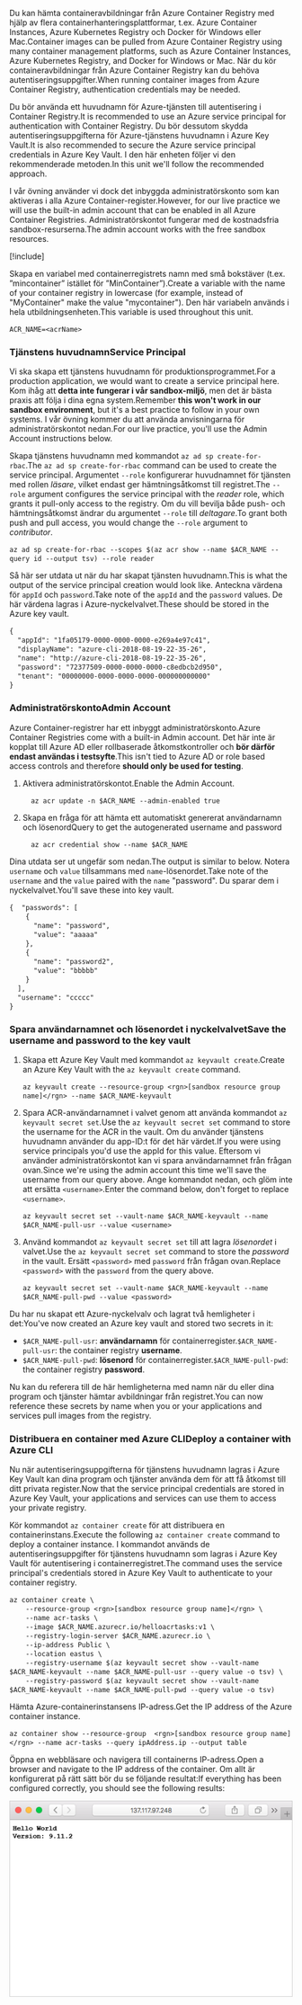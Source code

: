 <span data-ttu-id="9eda7-101">Du kan hämta containeravbildningar från Azure Container Registry med hjälp av flera containerhanteringsplattformar, t.ex. Azure Container Instances, Azure Kubernetes Registry och Docker för Windows eller Mac.</span><span class="sxs-lookup"><span data-stu-id="9eda7-101">Container images can be pulled from Azure Container Registry using many container management platforms, such as Azure Container Instances, Azure Kubernetes Registry, and Docker for Windows or Mac.</span></span> <span data-ttu-id="9eda7-102">När du kör containeravbildningar från Azure Container Registry kan du behöva autentiseringsuppgifter.</span><span class="sxs-lookup"><span data-stu-id="9eda7-102">When running container images from Azure Container Registry, authentication credentials may be needed.</span></span> 

<span data-ttu-id="9eda7-103">Du bör använda ett huvudnamn för Azure-tjänsten till autentisering i Container Registry.</span><span class="sxs-lookup"><span data-stu-id="9eda7-103">It is recommended to use an Azure service principal for authentication with Container Registry.</span></span> <span data-ttu-id="9eda7-104">Du bör dessutom skydda autentiseringsuppgifterna för Azure-tjänstens huvudnamn i Azure Key Vault.</span><span class="sxs-lookup"><span data-stu-id="9eda7-104">It is also recommended to secure the Azure service principal credentials in Azure Key Vault.</span></span> <span data-ttu-id="9eda7-105">I den här enheten följer vi den rekommenderade metoden.</span><span class="sxs-lookup"><span data-stu-id="9eda7-105">In this unit we'll follow the recommended approach.</span></span>

<span data-ttu-id="9eda7-106">I vår övning använder vi dock det inbyggda administratörskonto som kan aktiveras i alla Azure Container-register.</span><span class="sxs-lookup"><span data-stu-id="9eda7-106">However, for our live practice we will use the built-in admin account that can be enabled in all Azure Container Registries.</span></span> <span data-ttu-id="9eda7-107">Administratörskontot fungerar med de kostnadsfria sandbox-resurserna.</span><span class="sxs-lookup"><span data-stu-id="9eda7-107">The admin account works with the free sandbox resources.</span></span>

<!-- Activate the sandbox -->
[!include[](../../../includes/azure-sandbox-activate.md)]

<span data-ttu-id="9eda7-108">Skapa en variabel med containerregistrets namn med små bokstäver (t.ex. ”mincontainer” istället för ”MinContainer”).</span><span class="sxs-lookup"><span data-stu-id="9eda7-108">Create a variable with the name of your container registry in lowercase (for example, instead of "MyContainer" make the value "mycontainer").</span></span> <span data-ttu-id="9eda7-109">Den här variabeln används i hela utbildningsenheten.</span><span class="sxs-lookup"><span data-stu-id="9eda7-109">This variable is used throughout this unit.</span></span>

```azurecli
ACR_NAME=<acrName>
```

### <a name="service-principal"></a><span data-ttu-id="9eda7-110">Tjänstens huvudnamn</span><span class="sxs-lookup"><span data-stu-id="9eda7-110">Service Principal</span></span>

<span data-ttu-id="9eda7-111">Vi ska skapa ett tjänstens huvudnamn för produktionsprogrammet.</span><span class="sxs-lookup"><span data-stu-id="9eda7-111">For a production application, we would want to create a service principal here.</span></span> <span data-ttu-id="9eda7-112">Kom ihåg att **detta inte fungerar i vår sandbox-miljö**, men det är bästa praxis att följa i dina egna system.</span><span class="sxs-lookup"><span data-stu-id="9eda7-112">Remember **this won't work in our sandbox environment**, but it's a best practice to follow in your own systems.</span></span> <span data-ttu-id="9eda7-113">I vår övning kommer du att använda anvisningarna för administratörskontot nedan.</span><span class="sxs-lookup"><span data-stu-id="9eda7-113">For our live practice, you'll use the Admin Account instructions below.</span></span>

<span data-ttu-id="9eda7-114">Skapa tjänstens huvudnamn med kommandot `az ad sp create-for-rbac`.</span><span class="sxs-lookup"><span data-stu-id="9eda7-114">The `az ad sp create-for-rbac` command can be used to create the service principal.</span></span> <span data-ttu-id="9eda7-115">Argumentet `--role` konfigurerar huvudnamnet för tjänsten med rollen *läsare*, vilket endast ger hämtningsåtkomst till registret.</span><span class="sxs-lookup"><span data-stu-id="9eda7-115">The `--role` argument configures the service principal with the *reader* role, which grants it pull-only access to the registry.</span></span> <span data-ttu-id="9eda7-116">Om du vill bevilja både push- och hämtningsåtkomst ändrar du argumentet `--role` till *deltagare*.</span><span class="sxs-lookup"><span data-stu-id="9eda7-116">To grant both push and pull access, you would change the `--role` argument to *contributor*.</span></span>

```azurecli
az ad sp create-for-rbac --scopes $(az acr show --name $ACR_NAME --query id --output tsv) --role reader
```

<span data-ttu-id="9eda7-117">Så här ser utdata ut när du har skapat tjänsten huvudnamn.</span><span class="sxs-lookup"><span data-stu-id="9eda7-117">This is what the output of the service principal creation would look like.</span></span> <span data-ttu-id="9eda7-118">Anteckna värdena för `appId` och `password`.</span><span class="sxs-lookup"><span data-stu-id="9eda7-118">Take note of the `appId` and the `password` values.</span></span> <span data-ttu-id="9eda7-119">De här värdena lagras i Azure-nyckelvalvet.</span><span class="sxs-lookup"><span data-stu-id="9eda7-119">These should be stored in the Azure key vault.</span></span>

```output
{
  "appId": "1fa05179-0000-0000-0000-e269a4e97c41",
  "displayName": "azure-cli-2018-08-19-22-35-26",
  "name": "http://azure-cli-2018-08-19-22-35-26",
  "password": "72377509-0000-0000-0000-c8edbcb2d950",
  "tenant": "00000000-0000-0000-0000-000000000000"
}
```

### <a name="admin-account"></a><span data-ttu-id="9eda7-120">Administratörskonto</span><span class="sxs-lookup"><span data-stu-id="9eda7-120">Admin Account</span></span>

<span data-ttu-id="9eda7-121">Azure Container-registrer har ett inbyggt administratörskonto.</span><span class="sxs-lookup"><span data-stu-id="9eda7-121">Azure Container Registries come with a built-in Admin account.</span></span> <span data-ttu-id="9eda7-122">Det här inte är kopplat till Azure AD eller rollbaserade åtkomstkontroller och **bör därför endast användas i testsyfte**.</span><span class="sxs-lookup"><span data-stu-id="9eda7-122">This isn't tied to Azure AD or role based access controls and therefore **should only be used for testing**.</span></span> 

1. <span data-ttu-id="9eda7-123">Aktivera administratörskontot.</span><span class="sxs-lookup"><span data-stu-id="9eda7-123">Enable the Admin Account.</span></span>
    ```azurecli
      az acr update -n $ACR_NAME --admin-enabled true
    ```

2. <span data-ttu-id="9eda7-124">Skapa en fråga för att hämta ett automatiskt genererat användarnamn och lösenord</span><span class="sxs-lookup"><span data-stu-id="9eda7-124">Query to get the autogenerated username and password</span></span>

    ```azurecli
      az acr credential show --name $ACR_NAME
    ```

<span data-ttu-id="9eda7-125">Dina utdata ser ut ungefär som nedan.</span><span class="sxs-lookup"><span data-stu-id="9eda7-125">The output is similar to below.</span></span> <span data-ttu-id="9eda7-126">Notera `username` och `value` tillsammans med `name`-lösenordet.</span><span class="sxs-lookup"><span data-stu-id="9eda7-126">Take note of the `username` and the `value` paired with the `name` "password".</span></span> <span data-ttu-id="9eda7-127">Du sparar dem i nyckelvalvet.</span><span class="sxs-lookup"><span data-stu-id="9eda7-127">You'll save these into key vault.</span></span>

```output
{  "passwords": [
    {
      "name": "password",
      "value": "aaaaa"
    },
    {
      "name": "password2",
      "value": "bbbbb"
    }
  ],
  "username": "ccccc"
}
```

### <a name="save-the-username-and-password-to-the-key-vault"></a><span data-ttu-id="9eda7-128">Spara användarnamnet och lösenordet i nyckelvalvet</span><span class="sxs-lookup"><span data-stu-id="9eda7-128">Save the username and password to the key vault</span></span>

1. <span data-ttu-id="9eda7-129">Skapa ett Azure Key Vault med kommandot `az keyvault create`.</span><span class="sxs-lookup"><span data-stu-id="9eda7-129">Create an Azure Key Vault with the `az keyvault create` command.</span></span>

    ```azurecli
    az keyvault create --resource-group <rgn>[sandbox resource group name]</rgn> --name $ACR_NAME-keyvault
    ```

1. <span data-ttu-id="9eda7-130">Spara ACR-användarnamnet i valvet genom att använda kommandot `az keyvault secret set`.</span><span class="sxs-lookup"><span data-stu-id="9eda7-130">Use the `az keyvault secret set` command to store the username for the ACR in the vault.</span></span> <span data-ttu-id="9eda7-131">Om du använder tjänstens huvudnamn använder du app-ID:t för det här värdet.</span><span class="sxs-lookup"><span data-stu-id="9eda7-131">If you were using service principals you'd use the appId for this value.</span></span> <span data-ttu-id="9eda7-132">Eftersom vi använder administratörskontot kan vi spara användarnamnet från frågan ovan.</span><span class="sxs-lookup"><span data-stu-id="9eda7-132">Since we're using the admin account this time we'll save the username from our query above.</span></span> <span data-ttu-id="9eda7-133">Ange kommandot nedan, och glöm inte att ersätta `<username>`.</span><span class="sxs-lookup"><span data-stu-id="9eda7-133">Enter the command below, don't forget to replace `<username>`.</span></span>

    ```azurecli
    az keyvault secret set --vault-name $ACR_NAME-keyvault --name $ACR_NAME-pull-usr --value <username>
    ```

1. <span data-ttu-id="9eda7-134">Använd kommandot `az keyvault secret set` till att lagra *lösenordet* i valvet.</span><span class="sxs-lookup"><span data-stu-id="9eda7-134">Use the `az keyvault secret set` command to store the *password* in the vault.</span></span> <span data-ttu-id="9eda7-135">Ersätt `<password>` med `password` från frågan ovan.</span><span class="sxs-lookup"><span data-stu-id="9eda7-135">Replace `<password>` with the `password` from the query above.</span></span>

    ```azurecli
    az keyvault secret set --vault-name $ACR_NAME-keyvault --name $ACR_NAME-pull-pwd --value <password>
    ```

<span data-ttu-id="9eda7-136">Du har nu skapat ett Azure-nyckelvalv och lagrat två hemligheter i det:</span><span class="sxs-lookup"><span data-stu-id="9eda7-136">You've now created an Azure key vault and stored two secrets in it:</span></span>

* <span data-ttu-id="9eda7-137">`$ACR_NAME-pull-usr`: **användarnamn** för containerregister.</span><span class="sxs-lookup"><span data-stu-id="9eda7-137">`$ACR_NAME-pull-usr`: the container registry **username**.</span></span>
* <span data-ttu-id="9eda7-138">`$ACR_NAME-pull-pwd`: **lösenord** för containerregister.</span><span class="sxs-lookup"><span data-stu-id="9eda7-138">`$ACR_NAME-pull-pwd`: the container registry **password**.</span></span>

<span data-ttu-id="9eda7-139">Nu kan du referera till de här hemligheterna med namn när du eller dina program och tjänster hämtar avbildningar från registret.</span><span class="sxs-lookup"><span data-stu-id="9eda7-139">You can now reference these secrets by name when you or your applications and services pull images from the registry.</span></span>

### <a name="deploy-a-container-with-azure-cli"></a><span data-ttu-id="9eda7-140">Distribuera en container med Azure CLI</span><span class="sxs-lookup"><span data-stu-id="9eda7-140">Deploy a container with Azure CLI</span></span>

<span data-ttu-id="9eda7-141">Nu när autentiseringsuppgifterna för tjänstens huvudnamn lagras i Azure Key Vault kan dina program och tjänster använda dem för att få åtkomst till ditt privata register.</span><span class="sxs-lookup"><span data-stu-id="9eda7-141">Now that the service principal credentials are stored in Azure Key Vault, your applications and services can use them to access your private registry.</span></span>

<span data-ttu-id="9eda7-142">Kör kommandot `az container create` för att distribuera en containerinstans.</span><span class="sxs-lookup"><span data-stu-id="9eda7-142">Execute the following `az container create` command to deploy a container instance.</span></span> <span data-ttu-id="9eda7-143">I kommandot används de autentiseringsuppgifter för tjänstens huvudnamn som lagras i Azure Key Vault för autentisering i containerregistret.</span><span class="sxs-lookup"><span data-stu-id="9eda7-143">The command uses the service principal's credentials stored in Azure Key Vault to authenticate to your container registry.</span></span>

```azurecli
az container create \
    --resource-group <rgn>[sandbox resource group name]</rgn> \
    --name acr-tasks \
    --image $ACR_NAME.azurecr.io/helloacrtasks:v1 \
    --registry-login-server $ACR_NAME.azurecr.io \
    --ip-address Public \
    --location eastus \
    --registry-username $(az keyvault secret show --vault-name $ACR_NAME-keyvault --name $ACR_NAME-pull-usr --query value -o tsv) \
    --registry-password $(az keyvault secret show --vault-name $ACR_NAME-keyvault --name $ACR_NAME-pull-pwd --query value -o tsv)
```

<span data-ttu-id="9eda7-144">Hämta Azure-containerinstansens IP-adress.</span><span class="sxs-lookup"><span data-stu-id="9eda7-144">Get the IP address of the Azure container instance.</span></span>

```azurecli
az container show --resource-group  <rgn>[sandbox resource group name]</rgn> --name acr-tasks --query ipAddress.ip --output table
```

<span data-ttu-id="9eda7-145">Öppna en webbläsare och navigera till containerns IP-adress.</span><span class="sxs-lookup"><span data-stu-id="9eda7-145">Open a browser and navigate to the IP address of the container.</span></span> <span data-ttu-id="9eda7-146">Om allt är konfigurerat på rätt sätt bör du se följande resultat:</span><span class="sxs-lookup"><span data-stu-id="9eda7-146">If everything has been configured correctly, you should see the following results:</span></span>

![Exempel på ett webbprogram med texten Hello World](../media/hello.png)

